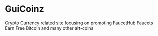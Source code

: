 # GuiCoinz
Crypto Currency related site focusing on promoting FaucetHub Faucets
Earn Free Bitcoin and many other alt-coins
